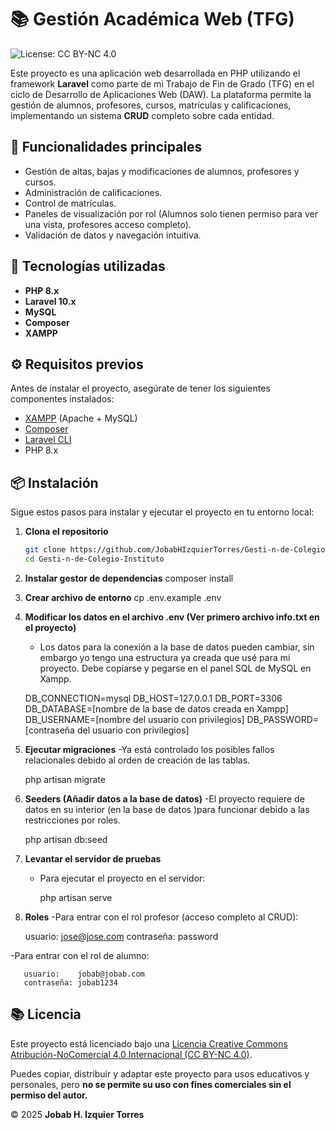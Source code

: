 # 📚 Gestión Académica Web (TFG)
![License: CC BY-NC 4.0](https://img.shields.io/badge/License-CC%20BY--NC%204.0-lightgrey.svg)

Este proyecto es una aplicación web desarrollada en PHP utilizando el framework **Laravel** como parte de mi Trabajo de Fin de Grado (TFG) en el ciclo de Desarrollo de Aplicaciones Web (DAW). La plataforma permite la gestión de alumnos, profesores, cursos, matrículas y calificaciones, implementando un sistema **CRUD** completo sobre cada entidad.

## 🚀 Funcionalidades principales

- Gestión de altas, bajas y modificaciones de alumnos, profesores y cursos.
- Administración de calificaciones.
- Control de matrículas.
- Paneles de visualización por rol (Alumnos solo tienen permiso para ver una vista, profesores acceso completo).
- Validación de datos y navegación intuitiva.

## 🧰 Tecnologías utilizadas

- **PHP 8.x**
- **Laravel 10.x**
- **MySQL**
- **Composer**
- **XAMPP**

## ⚙️ Requisitos previos

Antes de instalar el proyecto, asegúrate de tener los siguientes componentes instalados:

- [XAMPP](https://www.apachefriends.org/index.html) (Apache + MySQL)
- [Composer](https://getcomposer.org/)
- [Laravel CLI](https://laravel.com/docs/10.x/installation)
- PHP 8.x

## 📦 Instalación

Sigue estos pasos para instalar y ejecutar el proyecto en tu entorno local:

1. **Clona el repositorio**
   ```bash
   git clone https://github.com/JobabHIzquierTorres/Gesti-n-de-Colegio-Instituto.git
   cd Gesti-n-de-Colegio-Instituto
   
2. **Instalar gestor de dependencias**
   composer install

3. **Crear archivo de entorno**
    cp .env.example .env

4. **Modificar los datos en el archivo .env (Ver primero archivo info.txt en el proyecto)**
   - Los datos para la conexión a la base de datos pueden cambiar, sin embargo yo tengo una estructura ya creada que usé para mi proyecto. Debe copiarse y pegarse en el panel SQL de MySQL en Xampp.
     
    DB_CONNECTION=mysql
    DB_HOST=127.0.0.1
    DB_PORT=3306
    DB_DATABASE=[nombre de la base de datos creada en Xampp]
    DB_USERNAME=[nombre del usuario con privilegios]
    DB_PASSWORD=[contraseña del usuario con privilegios]

5. **Ejecutar migraciones**
   -Ya está controlado los posibles fallos relacionales debido al orden de creación de las tablas.
   
   php artisan migrate 

7. **Seeders (Añadir datos a la base de datos)**
   -El proyecto requiere de datos en su interior (en la base de datos )para funcionar debido a las restricciones por roles.
   
   php artisan db:seed

9. **Levantar el servidor de pruebas**
   - Para ejecutar el proyecto en el servidor:
     
     php artisan serve

10. **Roles**
    -Para entrar con el rol profesor (acceso completo al CRUD):
    
       usuario:    jose@jose.com
       contraseña: password
    
   -Para entrar con el rol de alumno:
   
       usuario:    jobab@jobab.com
       contraseña: jobab1234
   
## 📚 Licencia

Este proyecto está licenciado bajo una [Licencia Creative Commons Atribución-NoComercial 4.0 Internacional (CC BY-NC 4.0)](https://creativecommons.org/licenses/by-nc/4.0/).

Puedes copiar, distribuir y adaptar este proyecto para usos educativos y personales, pero **no se permite su uso con fines comerciales sin el permiso del autor.**

© 2025 **Jobab H. Izquier Torres**
